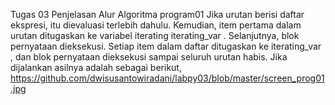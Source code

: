 Tugas 03
Penjelasan Alur Algoritma program01 Jika urutan berisi daftar ekspresi, itu dievaluasi terlebih dahulu. Kemudian, item pertama dalam urutan ditugaskan ke variabel iterating iterating_var . Selanjutnya, blok pernyataan dieksekusi. Setiap item dalam daftar ditugaskan ke iterating_var , dan blok pernyataan dieksekusi sampai seluruh urutan habis. Jika dijalankan asilnya adalah sebagai berikut,  https://github.com/dwisusantowiradani/labpy03/blob/master/screen_prog01.jpg
